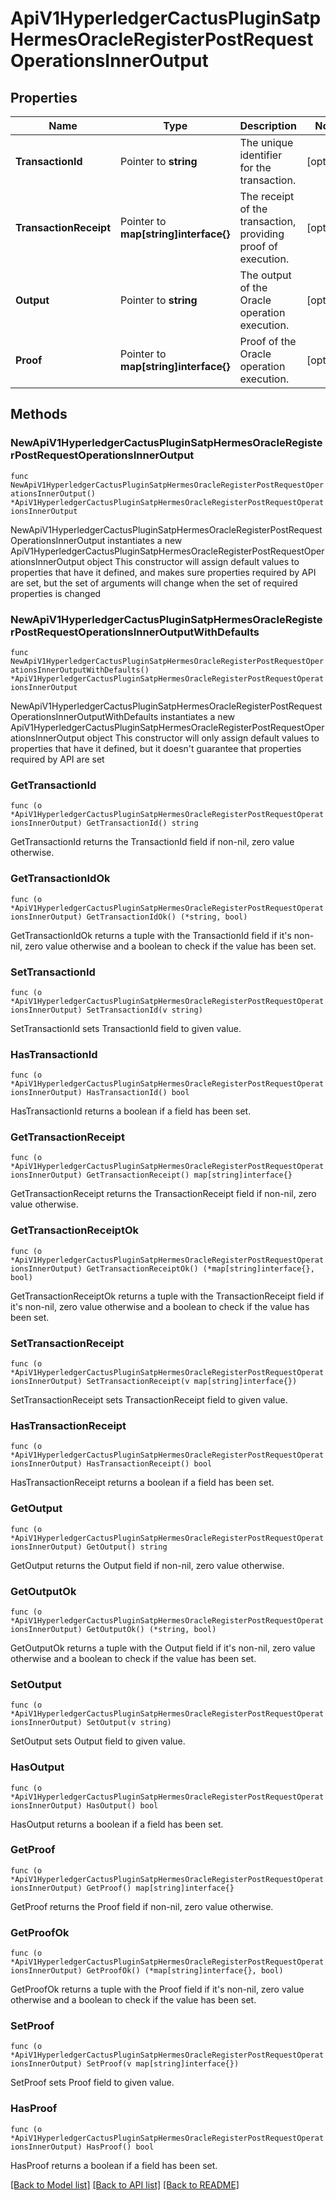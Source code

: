 # ApiV1HyperledgerCactusPluginSatpHermesOracleRegisterPostRequestOperationsInnerOutput

## Properties

Name | Type | Description | Notes
------------ | ------------- | ------------- | -------------
**TransactionId** | Pointer to **string** | The unique identifier for the transaction. | [optional] 
**TransactionReceipt** | Pointer to **map[string]interface{}** | The receipt of the transaction, providing proof of execution. | [optional] 
**Output** | Pointer to **string** | The output of the Oracle operation execution. | [optional] 
**Proof** | Pointer to **map[string]interface{}** | Proof of the Oracle operation execution. | [optional] 

## Methods

### NewApiV1HyperledgerCactusPluginSatpHermesOracleRegisterPostRequestOperationsInnerOutput

`func NewApiV1HyperledgerCactusPluginSatpHermesOracleRegisterPostRequestOperationsInnerOutput() *ApiV1HyperledgerCactusPluginSatpHermesOracleRegisterPostRequestOperationsInnerOutput`

NewApiV1HyperledgerCactusPluginSatpHermesOracleRegisterPostRequestOperationsInnerOutput instantiates a new ApiV1HyperledgerCactusPluginSatpHermesOracleRegisterPostRequestOperationsInnerOutput object
This constructor will assign default values to properties that have it defined,
and makes sure properties required by API are set, but the set of arguments
will change when the set of required properties is changed

### NewApiV1HyperledgerCactusPluginSatpHermesOracleRegisterPostRequestOperationsInnerOutputWithDefaults

`func NewApiV1HyperledgerCactusPluginSatpHermesOracleRegisterPostRequestOperationsInnerOutputWithDefaults() *ApiV1HyperledgerCactusPluginSatpHermesOracleRegisterPostRequestOperationsInnerOutput`

NewApiV1HyperledgerCactusPluginSatpHermesOracleRegisterPostRequestOperationsInnerOutputWithDefaults instantiates a new ApiV1HyperledgerCactusPluginSatpHermesOracleRegisterPostRequestOperationsInnerOutput object
This constructor will only assign default values to properties that have it defined,
but it doesn't guarantee that properties required by API are set

### GetTransactionId

`func (o *ApiV1HyperledgerCactusPluginSatpHermesOracleRegisterPostRequestOperationsInnerOutput) GetTransactionId() string`

GetTransactionId returns the TransactionId field if non-nil, zero value otherwise.

### GetTransactionIdOk

`func (o *ApiV1HyperledgerCactusPluginSatpHermesOracleRegisterPostRequestOperationsInnerOutput) GetTransactionIdOk() (*string, bool)`

GetTransactionIdOk returns a tuple with the TransactionId field if it's non-nil, zero value otherwise
and a boolean to check if the value has been set.

### SetTransactionId

`func (o *ApiV1HyperledgerCactusPluginSatpHermesOracleRegisterPostRequestOperationsInnerOutput) SetTransactionId(v string)`

SetTransactionId sets TransactionId field to given value.

### HasTransactionId

`func (o *ApiV1HyperledgerCactusPluginSatpHermesOracleRegisterPostRequestOperationsInnerOutput) HasTransactionId() bool`

HasTransactionId returns a boolean if a field has been set.

### GetTransactionReceipt

`func (o *ApiV1HyperledgerCactusPluginSatpHermesOracleRegisterPostRequestOperationsInnerOutput) GetTransactionReceipt() map[string]interface{}`

GetTransactionReceipt returns the TransactionReceipt field if non-nil, zero value otherwise.

### GetTransactionReceiptOk

`func (o *ApiV1HyperledgerCactusPluginSatpHermesOracleRegisterPostRequestOperationsInnerOutput) GetTransactionReceiptOk() (*map[string]interface{}, bool)`

GetTransactionReceiptOk returns a tuple with the TransactionReceipt field if it's non-nil, zero value otherwise
and a boolean to check if the value has been set.

### SetTransactionReceipt

`func (o *ApiV1HyperledgerCactusPluginSatpHermesOracleRegisterPostRequestOperationsInnerOutput) SetTransactionReceipt(v map[string]interface{})`

SetTransactionReceipt sets TransactionReceipt field to given value.

### HasTransactionReceipt

`func (o *ApiV1HyperledgerCactusPluginSatpHermesOracleRegisterPostRequestOperationsInnerOutput) HasTransactionReceipt() bool`

HasTransactionReceipt returns a boolean if a field has been set.

### GetOutput

`func (o *ApiV1HyperledgerCactusPluginSatpHermesOracleRegisterPostRequestOperationsInnerOutput) GetOutput() string`

GetOutput returns the Output field if non-nil, zero value otherwise.

### GetOutputOk

`func (o *ApiV1HyperledgerCactusPluginSatpHermesOracleRegisterPostRequestOperationsInnerOutput) GetOutputOk() (*string, bool)`

GetOutputOk returns a tuple with the Output field if it's non-nil, zero value otherwise
and a boolean to check if the value has been set.

### SetOutput

`func (o *ApiV1HyperledgerCactusPluginSatpHermesOracleRegisterPostRequestOperationsInnerOutput) SetOutput(v string)`

SetOutput sets Output field to given value.

### HasOutput

`func (o *ApiV1HyperledgerCactusPluginSatpHermesOracleRegisterPostRequestOperationsInnerOutput) HasOutput() bool`

HasOutput returns a boolean if a field has been set.

### GetProof

`func (o *ApiV1HyperledgerCactusPluginSatpHermesOracleRegisterPostRequestOperationsInnerOutput) GetProof() map[string]interface{}`

GetProof returns the Proof field if non-nil, zero value otherwise.

### GetProofOk

`func (o *ApiV1HyperledgerCactusPluginSatpHermesOracleRegisterPostRequestOperationsInnerOutput) GetProofOk() (*map[string]interface{}, bool)`

GetProofOk returns a tuple with the Proof field if it's non-nil, zero value otherwise
and a boolean to check if the value has been set.

### SetProof

`func (o *ApiV1HyperledgerCactusPluginSatpHermesOracleRegisterPostRequestOperationsInnerOutput) SetProof(v map[string]interface{})`

SetProof sets Proof field to given value.

### HasProof

`func (o *ApiV1HyperledgerCactusPluginSatpHermesOracleRegisterPostRequestOperationsInnerOutput) HasProof() bool`

HasProof returns a boolean if a field has been set.


[[Back to Model list]](../README.md#documentation-for-models) [[Back to API list]](../README.md#documentation-for-api-endpoints) [[Back to README]](../README.md)


